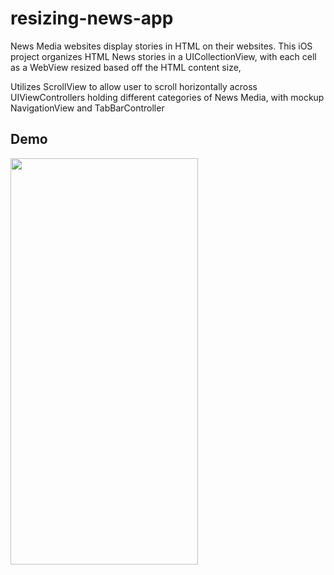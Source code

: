 # resizing-news-app
News Media websites display stories in HTML on their websites. This iOS project organizes HTML News stories in a UICollectionView, with each cell as a WebView resized based off the HTML content size,

Utilizes ScrollView to allow user to scroll horizontally across UIViewControllers holding different categories of News Media, with mockup NavigationView and TabBarController

## Demo
<img src="/demo/MBDemo.gif" width="300" height="650"/>
